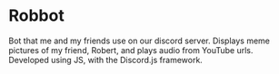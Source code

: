 # Robbot
Bot that me and my friends use on our discord server. Displays meme pictures of my friend, Robert, and plays audio from YouTube urls. Developed using JS, with the Discord.js framework.
